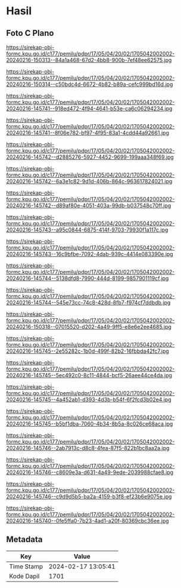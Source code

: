 # Hasil

## Foto C Plano

https://sirekap-obj-formc.kpu.go.id/c177/pemilu/pdpr/17/05/04/20/02/1705042002002-20240216-150313--84a1a468-67d2-4bb8-900b-7ef48ee62575.jpg

https://sirekap-obj-formc.kpu.go.id/c177/pemilu/pdpr/17/05/04/20/02/1705042002002-20240216-150314--c50bdc4d-6672-4b82-b89a-cefc999bd16d.jpg

https://sirekap-obj-formc.kpu.go.id/c177/pemilu/pdpr/17/05/04/20/02/1705042002002-20240216-145741--918ed472-4f94-4641-b53e-ca6c06294234.jpg

https://sirekap-obj-formc.kpu.go.id/c177/pemilu/pdpr/17/05/04/20/02/1705042002002-20240216-145741--8f06e782-bf97-4f95-83a1-4cdd44a92661.jpg

https://sirekap-obj-formc.kpu.go.id/c177/pemilu/pdpr/17/05/04/20/02/1705042002002-20240216-145742--d2885276-5927-4452-9699-199aaa348f69.jpg

https://sirekap-obj-formc.kpu.go.id/c177/pemilu/pdpr/17/05/04/20/02/1705042002002-20240216-145742--6a3e1c82-9d1d-406b-864c-963617824021.jpg

https://sirekap-obj-formc.kpu.go.id/c177/pemilu/pdpr/17/05/04/20/02/1705042002002-20240216-145742--d89af80e-4051-403a-99db-b037548c70ff.jpg

https://sirekap-obj-formc.kpu.go.id/c177/pemilu/pdpr/17/05/04/20/02/1705042002002-20240216-145743--a95c0844-6875-414f-9703-79930f1a117c.jpg

https://sirekap-obj-formc.kpu.go.id/c177/pemilu/pdpr/17/05/04/20/02/1705042002002-20240216-145743--16c9bfbe-7092-4dab-939c-4414e083390e.jpg

https://sirekap-obj-formc.kpu.go.id/c177/pemilu/pdpr/17/05/04/20/02/1705042002002-20240216-145744--5138dfd8-7990-444d-8199-9857901119cf.jpg

https://sirekap-obj-formc.kpu.go.id/c177/pemilu/pdpr/17/05/04/20/02/1705042002002-20240216-145744--545e73cc-74c8-428d-8fb7-f974cf7ddbdb.jpg

https://sirekap-obj-formc.kpu.go.id/c177/pemilu/pdpr/17/05/04/20/02/1705042002002-20240216-150318--07015520-d202-4a49-9ff5-e8e6e2ee4685.jpg

https://sirekap-obj-formc.kpu.go.id/c177/pemilu/pdpr/17/05/04/20/02/1705042002002-20240216-145745--2e55282c-1b0d-499f-82b2-16fbbda42fc7.jpg

https://sirekap-obj-formc.kpu.go.id/c177/pemilu/pdpr/17/05/04/20/02/1705042002002-20240216-145745--5ec492c0-8c11-4844-bcf5-26aee44ce4da.jpg

https://sirekap-obj-formc.kpu.go.id/c177/pemilu/pdpr/17/05/04/20/02/1705042002002-20240216-145745--4a452ab1-d393-4d3b-b54f-6f2fcd3b02e4.jpg

https://sirekap-obj-formc.kpu.go.id/c177/pemilu/pdpr/17/05/04/20/02/1705042002002-20240216-145745--b5bf1dba-7060-4b34-8b5a-8c026ce68aca.jpg

https://sirekap-obj-formc.kpu.go.id/c177/pemilu/pdpr/17/05/04/20/02/1705042002002-20240216-145746--2ab7913c-d8c8-4fea-87f5-822b1bc8aa2a.jpg

https://sirekap-obj-formc.kpu.go.id/c177/pemilu/pdpr/17/05/04/20/02/1705042002002-20240216-145746--c8609e3a-d631-4a49-9ede-2039988cfae8.jpg

https://sirekap-obj-formc.kpu.go.id/c177/pemilu/pdpr/17/05/04/20/02/1705042002002-20240216-145746--c9d9d5b5-ba2a-4159-b3f8-ef23b6e9075e.jpg

https://sirekap-obj-formc.kpu.go.id/c177/pemilu/pdpr/17/05/04/20/02/1705042002002-20240216-145740--0fe5ffa0-7b23-4ad1-a20f-80369cbc36ee.jpg


## Metadata

| Key        | Value               |
| ---------- | ------------------- |
| Time Stamp | 2024-02-17 13:05:41 |
| Kode Dapil | 1701                |




